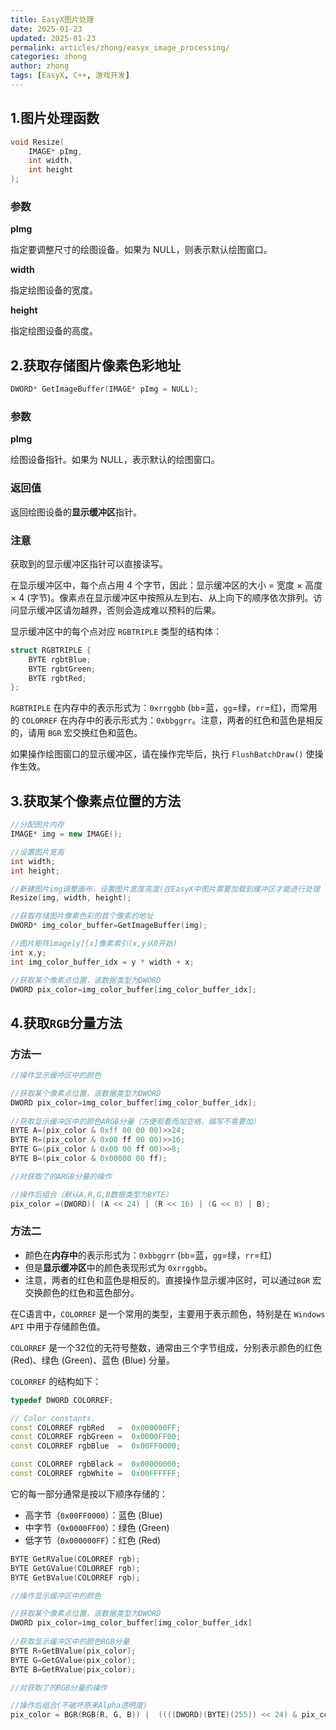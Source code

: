 ```yaml
---
title: EasyX图片处理
date: 2025-01-23
updated: 2025-01-23
permalink: articles/zhong/easyx_image_processing/
categories: zhong
author: zhong
tags: [EasyX, C++, 游戏开发]
---
```


## 1.图片处理函数

````c++
void Resize(
	IMAGE* pImg,
	int width,
	int height
);
````

### 参数

**pImg**

指定要调整尺寸的绘图设备。如果为 NULL，则表示默认绘图窗口。

**width**

指定绘图设备的宽度。

**height**

指定绘图设备的高度。

<!-- More -->

## 2.获取存储图片像素色彩地址

```c++
DWORD* GetImageBuffer(IMAGE* pImg = NULL);
```

### 参数

**pImg**

绘图设备指针。如果为 NULL，表示默认的绘图窗口。



### 返回值

返回绘图设备的**显示缓冲区**指针。



### 注意

获取到的显示缓冲区指针可以直接读写。

在显示缓冲区中，每个点占用 4 个字节，因此：显示缓冲区的大小 = 宽度 × 高度 × 4 (字节)。像素点在显示缓冲区中按照从左到右、从上向下的顺序依次排列。访问显示缓冲区请勿越界，否则会造成难以预料的后果。

显示缓冲区中的每个点对应 `RGBTRIPLE` 类型的结构体：

```cpp
struct RGBTRIPLE {
	BYTE rgbtBlue;
	BYTE rgbtGreen;
	BYTE rgbtRed;
};
```

`RGBTRIPLE` 在内存中的表示形式为：`0xrrggbb` (`bb`=蓝，`gg`=绿，`rr`=红)，而常用的 `COLORREF` 在内存中的表示形式为：`0xbbggrr`。注意，两者的红色和蓝色是相反的，请用 `BGR` 宏交换红色和蓝色。

如果操作绘图窗口的显示缓冲区，请在操作完毕后，执行 `FlushBatchDraw()` 使操作生效。



## 3.获取某个像素点位置的方法

```c++
//分配图片内存
IMAGE* img = new IMAGE();

//设置图片宽高
int width;
int height;

//新建图片img调整画布，设置图片宽度高度(在EasyX中图片需要加载到缓冲区才能进行处理（渲染或调整），类似loadimage函数功能，但区别是该函数可以对图片进行修改)
Resize(img, width, height);

//获取存储图片像素色彩的首个像素的地址
DWORD* img_color_buffer=GetImageBuffer(img);

//图片矩阵image[y][x]像素索引(x,y从0开始)
int x,y;
int img_color_buffer_idx = y * width + x;

//获取某个像素点位置，该数据类型为DWORD
DWORD pix_color=img_color_buffer[img_color_buffer_idx]; 
```



## 4.获取`RGB`分量方法

### 方法一

```c++
//操作显示缓冲区中的颜色

//获取某个像素点位置，该数据类型为DWORD
DWORD pix_color=img_color_buffer[img_color_buffer_idx];
   
//获取显示缓冲区中的颜色ARGB分量（方便观看而加空格，编写不需要加）
BYTE A=(pix_color & 0xff 00 00 00)>>24;
BYTE R=(pix_color & 0x00 ff 00 00)>>16;
BYTE G=(pix_color & 0x00 00 ff 00)>>8;
BYTE B=(pix_color & 0x00000 00 ff);

//对获取了的ARGB分量的操作

//操作后组合（默认A,R,G,B数据类型为BYTE）
pix_color =(DWORD)( (A << 24) | (R << 16) | (G << 8) | B); 
```



### 方法二

+ 颜色在**内存中**的表示形式为：`0xbbggrr` (`bb`=蓝，`gg`=绿，`rr`=红)
+ 但是**显示缓冲区**中的颜色表现形式为 `0xrrggbb`。
+ 注意，两者的红色和蓝色是相反的。直接操作显示缓冲区时，可以通过`BGR` 宏交换颜色的红色和蓝色部分。



在C语言中，`COLORREF` 是一个常用的类型，主要用于表示颜色，特别是在 `Windows API` 中用于存储颜色值。

`COLORREF` 是一个32位的无符号整数，通常由三个字节组成，分别表示颜色的红色 (Red)、绿色 (Green)、蓝色 (Blue) 分量。

`COLORREF` 的结构如下：

```c++
typedef DWORD COLORREF;

// Color constants.
const COLORREF rgbRed   =  0x000000FF;
const COLORREF rgbGreen =  0x0000FF00;
const COLORREF rgbBlue  =  0x00FF0000;

const COLORREF rgbBlack =  0x00000000;
const COLORREF rgbWhite =  0x00FFFFFF;
```

它的每一部分通常是按以下顺序存储的：

- 高字节（`0x00FF0000`）：蓝色 (Blue)
- 中字节（`0x0000FF00`）：绿色 (Green)
- 低字节（`0x000000FF`）：红色 (Red)

```c++
BYTE GetRValue(COLORREF rgb);
BYTE GetGValue(COLORREF rgb);
BYTE GetBValue(COLORREF rgb);
```





````c++
//操作显示缓冲区中的颜色

//获取某个像素点位置，该数据类型为DWORD
DWORD pix_color=img_color_buffer[img_color_buffer_idx]
   
//获取显示缓冲区中的颜色RGB分量
BYTE R=GetBValue(pix_color);
BYTE G=GetGValue(pix_color);
BYTE B=GetRValue(pix_color);

//对获取了的RGB分量的操作

//操作后组合(不破坏原来Alpha透明度)
pix_color = BGR(RGB(R, G, B)) |  ((((DWORD)(BYTE)(255)) << 24) & pix_color);
````

